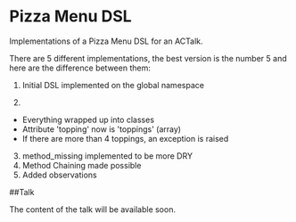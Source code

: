 Pizza Menu DSL
=========

Implementations of a Pizza Menu DSL for an ACTalk. 

There are 5 different implementations, the best version is the number 5 and here are the difference between them:
1. Initial DSL implemented on the global namespace
 
2. 
  - Everything wrapped up into classes
  - Attribute 'topping' now is 'toppings' (array)
  - If there are more than 4 toppings, an exception is raised

3. method_missing implemented to be more DRY
4. Method Chaining made possible
5. Added observations

##Talk

The content of the talk will be available soon.
